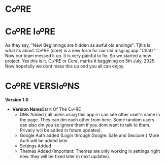 # C☍RE
# C☍RE l☍RE
As they say, "New Beginnings are hidden as awful old endings". Tjhis is what its about. C☍RE (core) is a new form for our old msging app "Chatz". Now our team messed it up. It is very painful to fix. So we started a new project. Yes this is it. C☍RE or Core, marks it beggining on 5th July, 2025. Now hopefully we dont mess this up and you all can enjoy.

# C☍RE VERSI☍NS
**Version 1.0**
- **Version Name**Start Of The C☍RE
  - DMs Added ( all users using this app rn can see other user's name in the page. They can dm each other from here. Some random users can also dm you so ignore them if you dont want to talk to them. Privacy will be added in future updates).
  - Google Auth added (Login through Google. Safe and Seccure.) More Auth will be added later
  - Settings Added
  - Themes Added (Important: Themes are only working in settings right now. they will be fixed later in next updates).
  

